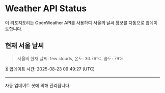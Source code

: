 
# Weather API Status

이 리포지토리는 OpenWeather API를 사용하여 서울의 날씨 정보를 자동으로 업데이트합니다.

## 현재 서울 날씨
> 서울의 현재 날씨: few clouds, 온도: 30.76°C, 습도: 79%

⏳ 업데이트 시간: 2025-08-23 09:49:27 (UTC)

---
자동 업데이트 봇에 의해 관리됩니다.
